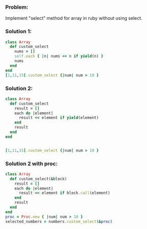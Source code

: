 ### Problem:

Implement "select" method for array in ruby without using select.

### Solution 1:

```ruby
class Array
  def custom_select
    nums = []
    self.each { |n| nums << n if yield(n) }
    nums
  end
end
[1,11,15].custom_select {|num| num > 10 }
```

### Solution 2:

```ruby
class Array
  def custom_select
    result = []
    each do |element|
      result << element if yield(element)
    end
    result
  end
end


[1,11,15].custom_select {|num| num > 10 }
```

### Solution 2 with proc:

```ruby
class Array
  def custom_select(&block)
    result = []
    each do |element|
      result << element if block.call(element)
    end
    result
  end
end
proc = Proc.new { |num| num > 10 }
selected_numbers = numbers.custom_select(&proc)
```
